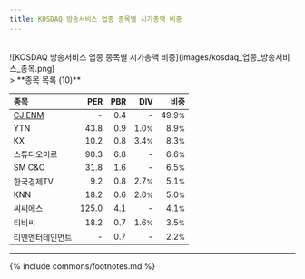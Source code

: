 ```yaml
---
title: KOSDAQ 방송서비스 업종 종목별 시가총액 비중
---
```

<br>
![KOSDAQ 방송서비스 업종 종목별 시가총액 비중](images/kosdaq_업종_방송서비스_종목.png)
<br>
> **종목 목록 (10)**<a id="list"></a>

| **종목** | **PER** | **PBR** | **DIV** | **비중** |
| :------- | ------: | ------: | ------: | -------: |
| [CJ ENM](/035760/) | - | 0.4 | - | 49.9<small>%</small> |
| YTN | 43.8 | 0.9 | 1.0<small>%</small> | 8.9<small>%</small> |
| KX | 10.2 | 0.8 | 3.4<small>%</small> | 8.3<small>%</small> |
| 스튜디오미르 | 90.3 | 6.8 | - | 6.6<small>%</small> |
| SM C&C | 31.8 | 1.6 | - | 6.5<small>%</small> |
| 한국경제TV | 9.2 | 0.8 | 2.7<small>%</small> | 5.1<small>%</small> |
| KNN | 18.2 | 0.6 | 2.0<small>%</small> | 5.0<small>%</small> |
| 씨씨에스 | 125.0 | 4.1 | - | 4.1<small>%</small> |
| 티비씨 | 18.2 | 0.7 | 1.6<small>%</small> | 3.5<small>%</small> |
| 티엔엔터테인먼트 | - | 0.7 | - | 2.2<small>%</small> |

---
{% include commons/footnotes.md %}